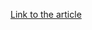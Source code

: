 [Link to the article](https://research.checkpoint.com/2024/9th-september-threat-intelligence-report/)
